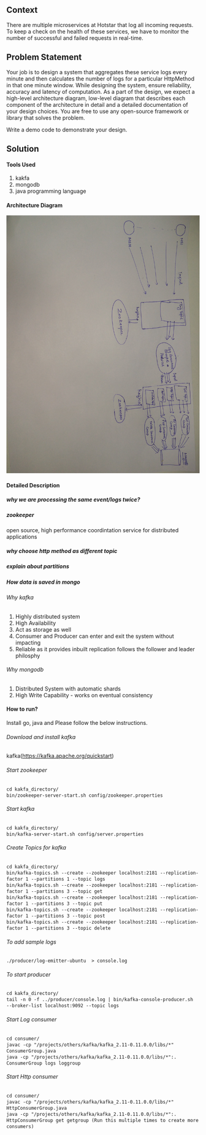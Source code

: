 ## Context

There are multiple microservices at Hotstar that log all incoming requests. To keep a check on the health of these services, we have to monitor the number of successful and failed requests in real-time.


## Problem Statement

Your job is to design a system that aggregates these service logs every minute and then calculates the number of logs for a particular HttpMethod in that one minute window.
While designing the system, ensure reliability, accuracy and latency of computation.
As a part of the design, we expect a high-level architecture diagram, low-level diagram that describes each component of the architecture in detail and a detailed documentation of your design choices. You are free to use any open-source framework or library that solves the problem.

Write a demo code to demonstrate your design.

## Solution

#### Tools Used
1. kakfa
2. mongodb
3. java programming language

#### Architecture Diagram
![Image of Yaktocat](https://github.com/Parteek/LogRealTimeAnalytics/blob/master/design_architecture.jpg)

#### Detailed Description

##### why we are processing the same event/logs twice?

##### zookeeper 
open source, high performance coordintation service for distributed applications

##### why choose http method as different topic

##### explain about partitions


##### How data is saved in mongo

###### Why kafka
1. Highly distributed system
2. High Availability
3. Act as storage as well
4. Consumer and Producer can enter and exit the system without impacting
5. Reliable as it provides inbuilt replication follows the follower and leader philosphy
 

###### Why mongodb
1. Distributed System with automatic shards
2. High Write Capability - works on eventual consistency

#### How to run?
Install go, java and Please follow the below instructions.

###### Download and install kafka
kafka(https://kafka.apache.org/quickstart)

###### Start zookeeper
```
cd kakfa_directory/
bin/zookeeper-server-start.sh config/zookeeper.properties
```

###### Start kafka
```
cd kakfa_directory/
bin/kafka-server-start.sh config/server.properties
```

###### Create Topics for kafka
```
cd kakfa_directory/
bin/kafka-topics.sh --create --zookeeper localhost:2181 --replication-factor 1 --partitions 1 --topic logs
bin/kafka-topics.sh --create --zookeeper localhost:2181 --replication-factor 1 --partitions 3 --topic get
bin/kafka-topics.sh --create --zookeeper localhost:2181 --replication-factor 1 --partitions 3 --topic put
bin/kafka-topics.sh --create --zookeeper localhost:2181 --replication-factor 1 --partitions 3 --topic post
bin/kafka-topics.sh --create --zookeeper localhost:2181 --replication-factor 1 --partitions 3 --topic delete
```

###### To add sample logs
```
./producer/log-emitter-ubuntu  > console.log
```

###### To start producer
```
cd kakfa_directory/
tail -n 0 -f ../producer/console.log | bin/kafka-console-producer.sh  --broker-list localhost:9092 --topic logs
```


###### Start Log consumer
```
cd consumer/
javac -cp "/projects/others/kafka/kafka_2.11-0.11.0.0/libs/*" ConsumerGroup.java
java -cp "/projects/others/kafka/kafka_2.11-0.11.0.0/libs/*":. ConsumerGroup logs loggroup
```

###### Start Http consumer
```
cd consumer/
javac -cp "/projects/others/kafka/kafka_2.11-0.11.0.0/libs/*" HttpConsumerGroup.java
java -cp "/projects/others/kafka/kafka_2.11-0.11.0.0/libs/*":. HttpConsumerGroup get getgroup (Run this multiple times to create more consumers)
```








